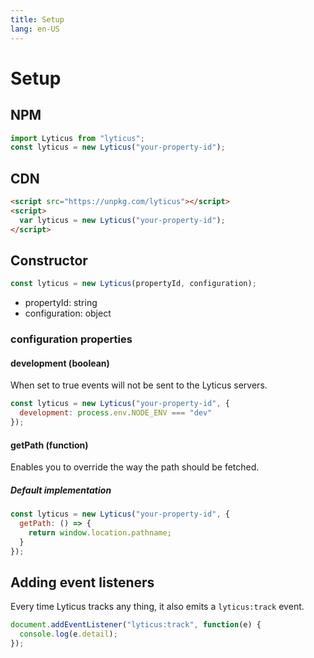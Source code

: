 ```yaml
---
title: Setup
lang: en-US
---
```


# Setup

## NPM

```javascript
import Lyticus from "lyticus";
const lyticus = new Lyticus("your-property-id");
```

## CDN

```html
<script src="https://unpkg.com/lyticus"></script>
<script>
  var lyticus = new Lyticus("your-property-id");
</script>
```

## Constructor

```javascript
const lyticus = new Lyticus(propertyId, configuration);
```

- propertyId: string
- configuration: object

### configuration properties

#### development (boolean)

When set to true events will not be sent to the Lyticus servers.

```javascript
const lyticus = new Lyticus("your-property-id", {
  development: process.env.NODE_ENV === "dev"
});
```

#### getPath (function)

Enables you to override the way the path should be fetched.

##### Default implementation

```javascript
const lyticus = new Lyticus("your-property-id", {
  getPath: () => {
    return window.location.pathname;
  }
});
```

## Adding event listeners

Every time Lyticus tracks any thing, it also emits a `lyticus:track` event.

```javascript
document.addEventListener("lyticus:track", function(e) {
  console.log(e.detail);
});
```
